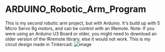 # ARDUINO_Robotic_Arm_Program
This is my second robotic arm project, but with Arduino. It's build up with 5 Micro Servo 9g motors, and can be control with an IRemote. 
Note: If you were using an Arduino U3 Board or older, you might need to download an older version of the IRremote library, else it would not work.
This is my circut design made in Tinkercad:
![image](https://github.com/user-attachments/assets/d7367d6e-1511-41de-bb31-c74805b6d606)
